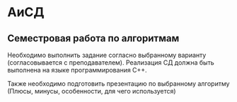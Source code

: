 # АиСД
## Семестровая работа по алгоритмам

Необходимо выполнить задание согласно выбранному варианту (согласовывается с преподавателем).
Реализация СД должна быть выполнена на языке программирования C++.

Также необходимо подготовить презентацию по выбранному алгоритму (Плюсы, минусы, особенности, для чего используется)
